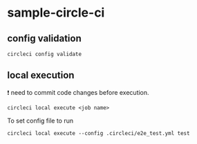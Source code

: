 # sample-circle-ci

## config validation
```
circleci config validate
```

## local execution

❗️ need to commit code changes before execution.

```
circleci local execute <job name>
```

To set config file to run

```
circleci local execute --config .circleci/e2e_test.yml test
```
